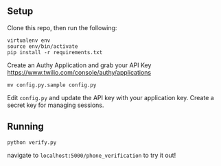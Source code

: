 ## Setup

Clone this repo, then run the following:

```
virtualenv env
source env/bin/activate
pip install -r requirements.txt
```

Create an Authy Application and grab your API Key
https://www.twilio.com/console/authy/applications

```
mv config.py.sample config.py
```

Edit `config.py` and update the API key with your application key. Create a secret key for managing sessions.

## Running

```python verify.py```

navigate to `localhost:5000/phone_verification` to try it out!
